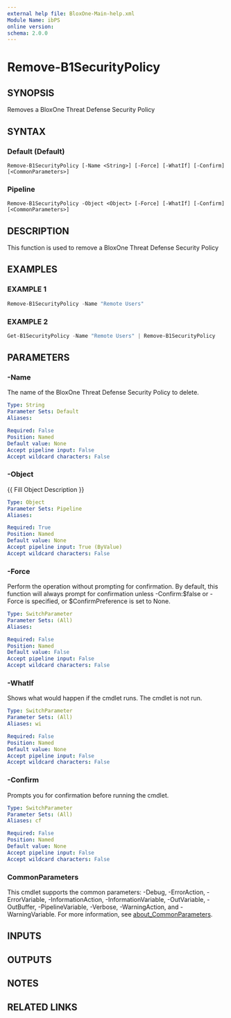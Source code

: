```yaml
---
external help file: BloxOne-Main-help.xml
Module Name: ibPS
online version:
schema: 2.0.0
---
```


# Remove-B1SecurityPolicy

## SYNOPSIS
Removes a BloxOne Threat Defense Security Policy

## SYNTAX

### Default (Default)
```
Remove-B1SecurityPolicy [-Name <String>] [-Force] [-WhatIf] [-Confirm] [<CommonParameters>]
```

### Pipeline
```
Remove-B1SecurityPolicy -Object <Object> [-Force] [-WhatIf] [-Confirm] [<CommonParameters>]
```

## DESCRIPTION
This function is used to remove a BloxOne Threat Defense Security Policy

## EXAMPLES

### EXAMPLE 1
```powershell
Remove-B1SecurityPolicy -Name "Remote Users"
```

### EXAMPLE 2
```powershell
Get-B1SecurityPolicy -Name "Remote Users" | Remove-B1SecurityPolicy
```

## PARAMETERS

### -Name
The name of the BloxOne Threat Defense Security Policy to delete.

```yaml
Type: String
Parameter Sets: Default
Aliases:

Required: False
Position: Named
Default value: None
Accept pipeline input: False
Accept wildcard characters: False
```

### -Object
{{ Fill Object Description }}

```yaml
Type: Object
Parameter Sets: Pipeline
Aliases:

Required: True
Position: Named
Default value: None
Accept pipeline input: True (ByValue)
Accept wildcard characters: False
```

### -Force
Perform the operation without prompting for confirmation.
By default, this function will always prompt for confirmation unless -Confirm:$false or -Force is specified, or $ConfirmPreference is set to None.

```yaml
Type: SwitchParameter
Parameter Sets: (All)
Aliases:

Required: False
Position: Named
Default value: False
Accept pipeline input: False
Accept wildcard characters: False
```

### -WhatIf
Shows what would happen if the cmdlet runs.
The cmdlet is not run.

```yaml
Type: SwitchParameter
Parameter Sets: (All)
Aliases: wi

Required: False
Position: Named
Default value: None
Accept pipeline input: False
Accept wildcard characters: False
```

### -Confirm
Prompts you for confirmation before running the cmdlet.

```yaml
Type: SwitchParameter
Parameter Sets: (All)
Aliases: cf

Required: False
Position: Named
Default value: None
Accept pipeline input: False
Accept wildcard characters: False
```

### CommonParameters
This cmdlet supports the common parameters: -Debug, -ErrorAction, -ErrorVariable, -InformationAction, -InformationVariable, -OutVariable, -OutBuffer, -PipelineVariable, -Verbose, -WarningAction, and -WarningVariable. For more information, see [about_CommonParameters](http://go.microsoft.com/fwlink/?LinkID=113216).

## INPUTS

## OUTPUTS

## NOTES

## RELATED LINKS
